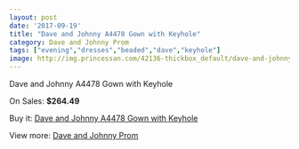 ```yaml
---
layout: post
date: '2017-09-19'
title: "Dave and Johnny A4478 Gown with Keyhole"
category: Dave and Johnny Prom
tags: ["evening","dresses","beaded","dave","keyhole"]
image: http://img.princessan.com/42136-thickbox_default/dave-and-johnny-a4478-gown-with-keyhole.jpg
---
```

Dave and Johnny A4478 Gown with Keyhole

On Sales: **$264.49**
<a href="https://www.princessan.com/en/dave-and-johnny-prom/19642-dave-and-johnny-a4478-gown-with-keyhole.html"><amp-img layout="responsive" width="600" height="600" src="//img.princessan.com/42136-thickbox_default/dave-and-johnny-a4478-gown-with-keyhole.jpg" alt="Dave and Johnny A4478 Gown with Keyhole 0" /></a>
<a href="https://www.princessan.com/en/dave-and-johnny-prom/19642-dave-and-johnny-a4478-gown-with-keyhole.html"><amp-img layout="responsive" width="600" height="600" src="//img.princessan.com/42137-thickbox_default/dave-and-johnny-a4478-gown-with-keyhole.jpg" alt="Dave and Johnny A4478 Gown with Keyhole 1" /></a>

Buy it: [Dave and Johnny A4478 Gown with Keyhole](https://www.princessan.com/en/dave-and-johnny-prom/19642-dave-and-johnny-a4478-gown-with-keyhole.html "Dave and Johnny A4478 Gown with Keyhole")

View more: [Dave and Johnny Prom](https://www.princessan.com/en/181-dave-and-johnny-prom "Dave and Johnny Prom")